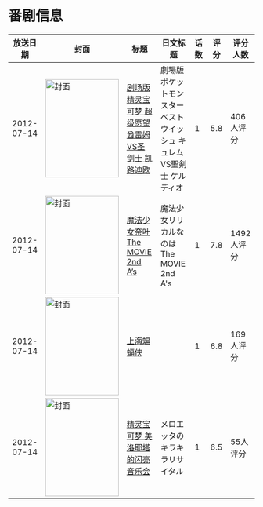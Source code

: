 # 番剧信息

|放送日期|封面|标题|日文标题|话数|评分|评分人数|
|---|---|---|---|---|---|---|
|2012-07-14|<img src="https://lain.bgm.tv/pic/cover/c/0e/1b/28203_0TcZx.jpg" alt="封面" style="width:150px;height:200px;object-fit:cover;">|[剧场版 精灵宝可梦 超级愿望 酋雷姆VS圣剑士 凯路迪欧](https://bangumi.tv/subject/28203)|劇場版ポケットモンスター ベストウイッシュ キュレムVS聖剣士 ケルディオ|1|5.8|406人评分|
|2012-07-14|<img src="https://lain.bgm.tv/pic/cover/c/2e/e5/35679_r1c11.jpg" alt="封面" style="width:150px;height:200px;object-fit:cover;">|[魔法少女奈叶 The MOVIE 2nd A’s](https://bangumi.tv/subject/35679)|魔法少女リリカルなのは The MOVIE 2nd A's|1|7.8|1492人评分|
|2012-07-14|<img src="https://lain.bgm.tv/pic/cover/c/0f/d8/48039_1L179.jpg" alt="封面" style="width:150px;height:200px;object-fit:cover;">|[上海蝙蝠侠](https://bangumi.tv/subject/48039)||1|6.8|169人评分|
|2012-07-14|<img src="https://lain.bgm.tv/pic/cover/c/c9/11/68970_6o965.jpg" alt="封面" style="width:150px;height:200px;object-fit:cover;">|[精灵宝可梦 美洛耶塔的闪亮音乐会](https://bangumi.tv/subject/68970)|メロエッタのキラキラリサイタル|1|6.5|55人评分|
